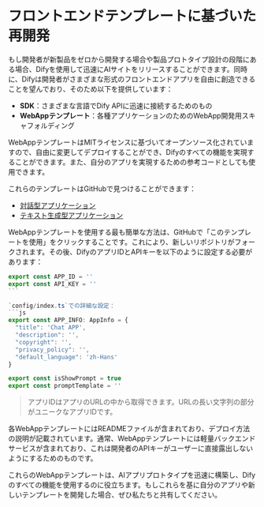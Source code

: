 # フロントエンドテンプレートに基づいた再開発

もし開発者が新製品をゼロから開発する場合や製品プロトタイプ設計の段階にある場合、Difyを使用して迅速にAIサイトをリリースすることができます。同時に、Difyは開発者がさまざまな形式のフロントエンドアプリを自由に創造できることを望んでおり、そのため以下を提供しています：

* **SDK**：さまざまな言語でDify APIに迅速に接続するためのもの
* **WebAppテンプレート**：各種アプリケーションのためのWebApp開発用スキャフォルディング

WebAppテンプレートはMITライセンスに基づいてオープンソース化されていますので、自由に変更してデプロイすることができ、Difyのすべての機能を実現することができます。また、自分のアプリを実現するための参考コードとしても使用できます。

これらのテンプレートはGitHubで見つけることができます：

* [対話型アプリケーション](https://github.com/langgenius/webapp-conversation)
* [テキスト生成型アプリケーション](https://github.com/langgenius/webapp-text-generator)

WebAppテンプレートを使用する最も簡単な方法は、GitHubで「このテンプレートを使用」をクリックすることです。これにより、新しいリポジトリがフォークされます。その後、DifyのアプリIDとAPIキーを以下のように設定する必要があります：

````javascript
export const APP_ID = ''
export const API_KEY = ''
```

`config/index.ts`での詳細な設定：
```js
export const APP_INFO: AppInfo = {
  "title": 'Chat APP',
  "description": '',
  "copyright": '',
  "privacy_policy": '',
  "default_language": 'zh-Hans'
}

export const isShowPrompt = true
export const promptTemplate = ''
````

> アプリIDはアプリのURLの中から取得できます。URLの長い文字列の部分がユニークなアプリIDです。

各WebAppテンプレートにはREADMEファイルが含まれており、デプロイ方法の説明が記載されています。通常、WebAppテンプレートには軽量バックエンドサービスが含まれており、これは開発者のAPIキーがユーザーに直接露出しないようにするためのものです。

これらのWebAppテンプレートは、AIアプリプロトタイプを迅速に構築し、Difyのすべての機能を使用するのに役立ちます。もしこれらを基に自分のアプリや新しいテンプレートを開発した場合、ぜひ私たちと共有してください。